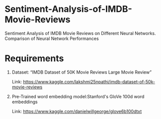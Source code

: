 # Sentiment-Analysis-of-IMDB-Movie-Reviews
Sentiment Analysis of IMDB Movie Reviews on Different Neural Networks. Comparison of Neural Network Performances
# Requirements
1.  Dataset: “IMDB Dataset of 50K Movie Reviews Large Movie Review”
    
    Link: https://www.kaggle.com/lakshmi25npathi/imdb-dataset-of-50k-movie-reviews
2.  Pre-Trained word embedding model:Stanford's GloVe 100d word embeddings

    Link: https://www.kaggle.com/danielwillgeorge/glove6b100dtxt
